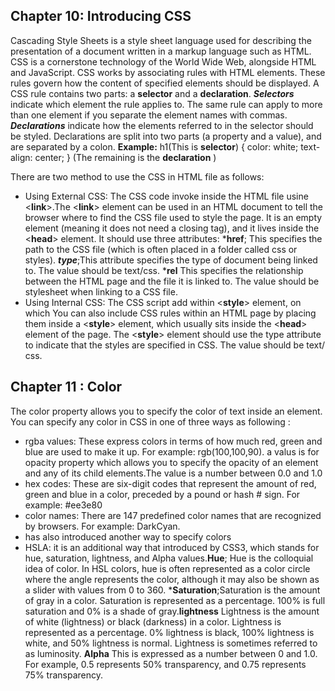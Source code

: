 ## Chapter 10: Introducing CSS
Cascading Style Sheets is a style sheet language used for describing the presentation of a document written in a markup language such as HTML. CSS is a cornerstone technology of the World Wide Web, alongside HTML and JavaScript.
CSS works by associating rules with HTML elements. These rules govern how the content of specified elements should be displayed. A CSS rule contains two parts: a **selector** and a **declaration**. ***Selectors*** indicate which element the rule applies to. The same rule can apply to more than one element if you separate the element names with commas. ***Declarations*** indicate how the elements referred to in the selector should be styled. Declarations are split into two
parts (a property and a value), and are separated by a colon.
**Example:**
h1(This is **selector**) {
  color: white;
  text-align: center;
} (The remaining is the **declaration** )

There are two method to use the CSS in HTML file as follows: 
- Using External CSS: The CSS code invoke inside the HTML file usine <**link**>.The <**link**> element can be used
in an HTML document to tell the browser where to find the CSS file used to style the page. It is an empty element (meaning it does not need a closing tag), and it lives inside the <**head**> element. It should use three attributes:
***href**; This specifies the path to the CSS file (which is often placed in a folder called css or styles). 
***type***;This attribute specifies the type of document being linked to. The value should be text/css.
***rel** This specifies the relationship between the HTML page and the file it is linked to. The value should be stylesheet when linking to a CSS file.
- Using Internal CSS: The CSS script add within <**style**> element, on which You can also include CSS rules
within an HTML page by placing them inside a <**style**> element, which usually sits inside the <**head**> element of the page. The <**style**> element should use the type attribute to indicate that the styles are specified in CSS. The value should be text/ css.

## Chapter 11 : Color
The color property allows you to specify the color of text inside an element. You can specify any color in CSS in one of three ways as following :
- rgba values: These express colors in terms of how much red, green and blue are used to make it up. 
For example: rgb(100,100,90). a valus is for opacity property which allows you to specify the opacity of an element
and any of its child elements.The value is a number between 0.0 and 1.0
- hex codes: These are six-digit codes that represent the amount of red, green and blue in a color, preceded by a pound or hash # sign. 
For example: #ee3e80
- color names: There are 147 predefined color names that are recognized by browsers.
For example: DarkCyan.
-  has also introduced
another way to specify colors
-  HSLA: it is an additional way that introduced by CSS3, which stands for hue, saturation, lightness, and Alpha values.**Hue**; Hue is the colloquial idea of color. In HSL colors, hue is often represented as a color circle where the angle represents the color, although it may also be shown as a slider with values from 0 to 360. ***Saturation**;Saturation is the amount of gray in a color. Saturation is represented as a percentage. 100% is full saturation and 0% is a shade of gray.**lightness** Lightness is the amount of white (lightness) or black (darkness) in a color. Lightness is represented as a percentage. 0% lightness is black, 100% lightness is white, and 50% lightness is normal. Lightness is sometimes referred to as luminosity. **Alpha** This is expressed as a number between 0 and 1.0. For example, 0.5 represents
50% transparency, and 0.75 represents 75% transparency.


